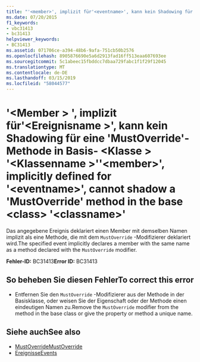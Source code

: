 ```yaml
---
title: "'<member>', implizit für'<eventname>', kann kein Shadowing für eine 'MustOverride'-Methode in Basis- <class> '<classname>'"
ms.date: 07/20/2015
f1_keywords:
- vbc31413
- bc31413
helpviewer_keywords:
- BC31413
ms.assetid: 071706ce-a394-48b6-9afa-751cb50b2576
ms.openlocfilehash: 8905876690e5a6d2913fad16ff513eaa607693ee
ms.sourcegitcommit: 5c1abeec15fbddcc7dbaa729fabc1f1f29f12045
ms.translationtype: MT
ms.contentlocale: de-DE
ms.lasthandoff: 03/15/2019
ms.locfileid: "58044577"
---
```

# <a name="member-implicitly-defined-for-eventname-cannot-shadow-a-mustoverride-method-in-the-base-class-classname"></a><span data-ttu-id="53b7d-102">'\<Member > ', implizit für'\<Ereignisname >', kann kein Shadowing für eine 'MustOverride'-Methode in Basis- \<Klasse > '\<Klassenname >'</span><span class="sxs-lookup"><span data-stu-id="53b7d-102">'\<member>', implicitly defined for '\<eventname>', cannot shadow a 'MustOverride' method in the base \<class> '\<classname>'</span></span>
<span data-ttu-id="53b7d-103">Das angegebene Ereignis deklariert einen Member mit demselben Namen implizit als eine Methode, die mit dem `MustOverride` -Modifizierer deklariert wird.</span><span class="sxs-lookup"><span data-stu-id="53b7d-103">The specified event implicitly declares a member with the same name as a method declared with the `MustOverride` modifier.</span></span>  
  
 <span data-ttu-id="53b7d-104">**Fehler-ID:** BC31413</span><span class="sxs-lookup"><span data-stu-id="53b7d-104">**Error ID:** BC31413</span></span>  
  
## <a name="to-correct-this-error"></a><span data-ttu-id="53b7d-105">So beheben Sie diesen Fehler</span><span class="sxs-lookup"><span data-stu-id="53b7d-105">To correct this error</span></span>  
  
-   <span data-ttu-id="53b7d-106">Entfernen Sie den `MustOverride` -Modifizierer aus der Methode in der Basisklasse, oder weisen Sie der Eigenschaft oder der Methode einen eindeutigen Namen zu.</span><span class="sxs-lookup"><span data-stu-id="53b7d-106">Remove the `MustOverride` modifier from the method in the base class or give the property or method a unique name.</span></span>  
  
## <a name="see-also"></a><span data-ttu-id="53b7d-107">Siehe auch</span><span class="sxs-lookup"><span data-stu-id="53b7d-107">See also</span></span>

- [<span data-ttu-id="53b7d-108">MustOverride</span><span class="sxs-lookup"><span data-stu-id="53b7d-108">MustOverride</span></span>](../../visual-basic/language-reference/modifiers/mustoverride.md)
- [<span data-ttu-id="53b7d-109">Ereignisse</span><span class="sxs-lookup"><span data-stu-id="53b7d-109">Events</span></span>](../../visual-basic/programming-guide/language-features/events/index.md)
